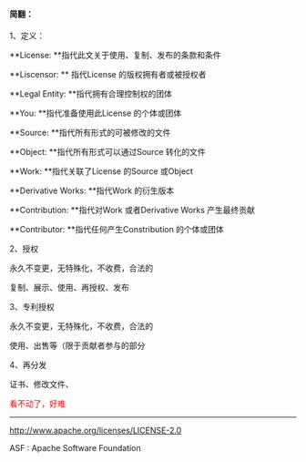 #### 简翻：

1、定义：

**License: **指代此文关于使用、复制、发布的条款和条件

**Liscensor: ** 指代License 的版权拥有者或被授权者

**Legal Entity: **指代拥有合理控制权的团体

**You: **指代准备使用此License 的个体或团体

**Source: **指代所有形式的可被修改的文件

**Object: **指代所有形式可以通过Source 转化的文件

**Work: **指代关联了License 的Source 或Object

**Derivative Works: **指代Work 的衍生版本

**Contribution: **指代对Work 或者Derivative Works 产生最终贡献

**Contributor: **指代任何产生Constribution 的个体或团体

2、授权

永久不变更，无特殊化，不收费，合法的  

复制、展示、使用、再授权、发布

3、专利授权

永久不变更，无特殊化，不收费，合法的  

使用、出售等（限于贡献者参与的部分

4、再分发

证书、修改文件、



<font color=red>看不动了，好难</font>



---

http://www.apache.org/licenses/LICENSE-2.0  

ASF : Apache Software Foundation  

